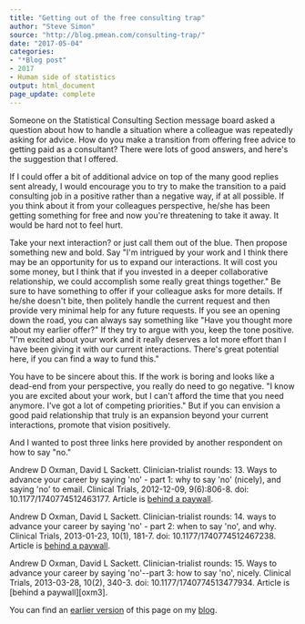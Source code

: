 ```yaml
---
title: "Getting out of the free consulting trap"
author: "Steve Simon"
source: "http://blog.pmean.com/consulting-trap/"
date: "2017-05-04"
categories:
- "*Blog post"
- 2017
- Human side of statistics
output: html_document
page_update: complete
---
```


Someone on the Statistical Consulting Section message board asked a question about how to handle a situation where a colleague was repeatedly asking for advice. How do you make a transition from offering free advice to getting paid as a consultant? There were lots of good answers, and here's the suggestion that I offered.

<!---More--->

If I could offer a bit of additional advice on top of the many good replies sent already, I would encourage you to try to make the transition to a paid consulting job in a positive rather than a negative way, if at all possible. If you think about it from your colleagues perspective, he/she has been getting something for free and now you're threatening to take it away. It would be hard not to feel hurt.

Take your next interaction? or just call them out of the blue. Then propose something new and bold. Say "I'm intrigued by your work and I think there may be an opportunity for us to expand our interactions. It will cost you some money, but I think that if you invested in a deeper collaborative relationship, we could accomplish some really great things together." Be sure to have something to offer if your colleague asks for more details. If he/she doesn't bite, then politely handle the current request and then provide very minimal help for any future requests. If you see an opening down the road, you can always say something like "Have you thought more about my earlier offer?" If they try to argue with you, keep the tone positive. "I'm excited about your work and it really deserves a lot more effort than I have been giving it with our current interactions. There's great potential here, if you can find a way to fund this."

You have to be sincere about this. If the work is boring and looks like a dead-end from your perspective, you really do need to go negative. "I know you are excited about your work, but I can't afford the time that you need anymore. I've got a lot of competing priorities." But if you can envision a good paid relationship that truly is an expansion beyond your current interactions, promote that vision positively.

And I wanted to post three links here provided by another respondent on how to say "no."

Andrew D Oxman, David L Sackett. Clinician-trialist rounds: 13. Ways to advance your career by saying 'no' - part 1: why to say 'no' (nicely), and saying 'no' to email. Clinical Trials, 2012-12-09, 9(6):806-8. doi: 10.1177/1740774512463177. Article is [behind a paywall][oxm1].

Andrew D Oxman, David L Sackett. Clinician-trialist rounds: 14. ways to advance your career by saying 'no' - part 2: when to say 'no', and why. Clinical Trials, 2013-01-23, 10(1), 181-7. doi: 10.1177/1740774512467238. Article is [behind a paywall][oxm2].

Andrew D Oxman, David L Sackett. Clinician-trialist rounds: 15. Ways to advance your career by saying 'no'--part 3: how to say 'no', nicely. Clinical Trials,
2013-03-28, 10(2), 340-3. doi: 10.1177/1740774513477934. Article is [behind a paywall][oxm3].

You can find an [earlier version][sim1] of this page on my [blog][sim2].

[sim1]: http://blog.pmean.com/consulting-trap/
[sim2]: http://blog.pmean.com

[oxm1]: https://www.ncbi.nlm.nih.gov/pubmed/23250947
[oxm2]: https://www.ncbi.nlm.nih.gov/pubmed/23345309
[xom3]: https://www.ncbi.nlm.nih.gov/pubmed/23539113


